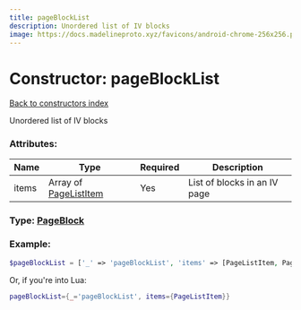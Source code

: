 ```yaml
---
title: pageBlockList
description: Unordered list of IV blocks
image: https://docs.madelineproto.xyz/favicons/android-chrome-256x256.png
---
```

# Constructor: pageBlockList  
[Back to constructors index](index.md)



Unordered list of IV blocks

### Attributes:

| Name     |    Type       | Required | Description |
|----------|---------------|----------|-------------|
|items|Array of [PageListItem](../types/PageListItem.md) | Yes|List of blocks in an IV page|



### Type: [PageBlock](../types/PageBlock.md)


### Example:

```php
$pageBlockList = ['_' => 'pageBlockList', 'items' => [PageListItem, PageListItem]];
```  


Or, if you're into Lua:

```lua
pageBlockList={_='pageBlockList', items={PageListItem}}

```


